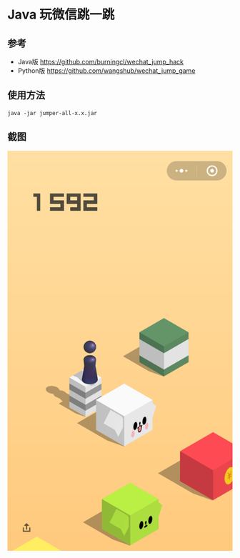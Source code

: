 # Java 玩微信跳一跳
## 参考  
 - Java版 https://github.com/burningcl/wechat_jump_hack
 - Python版 https://github.com/wangshub/wechat_jump_game

 ## 使用方法
 ```shell
 java -jar jumper-all-x.x.jar
 ```
 
 ## 截图
 ![](./screenshot/screenshot.png)